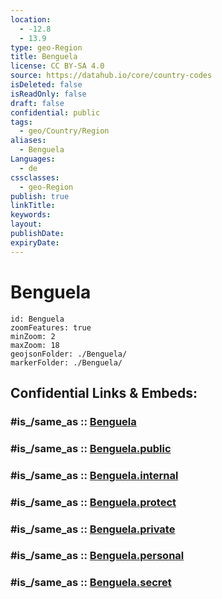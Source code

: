 ```yaml
---
location:
  - -12.8
  - 13.9
type: geo-Region
title: Benguela
license: CC BY-SA 4.0
source: https://datahub.io/core/country-codes
isDeleted: false
isReadOnly: false
draft: false
confidential: public
tags:
  - geo/Country/Region
aliases:
  - Benguela
Languages:
  - de
cssclasses:
  - geo-Region
publish: true
linkTitle:
keywords:
layout:
publishDate:
expiryDate:
---
```


# Benguela

```leaflet
id: Benguela
zoomFeatures: true 
minZoom: 2 
maxZoom: 18
geojsonFolder: ./Benguela/
markerFolder: ./Benguela/
```


## Confidential Links & Embeds: 

### #is_/same_as :: [Benguela](/_Standards/Earth/Continent/Africa/Africa~South/Angola/Provinces~Angola/Benguela.md) 

### #is_/same_as :: [Benguela.public](/_public/Earth/Continent/Africa/Africa~South/Angola/Provinces~Angola/Benguela.public.md) 

### #is_/same_as :: [Benguela.internal](/_internal/Earth/Continent/Africa/Africa~South/Angola/Provinces~Angola/Benguela.internal.md) 

### #is_/same_as :: [Benguela.protect](/_protect/Earth/Continent/Africa/Africa~South/Angola/Provinces~Angola/Benguela.protect.md) 

### #is_/same_as :: [Benguela.private](/_private/Earth/Continent/Africa/Africa~South/Angola/Provinces~Angola/Benguela.private.md) 

### #is_/same_as :: [Benguela.personal](/_personal/Earth/Continent/Africa/Africa~South/Angola/Provinces~Angola/Benguela.personal.md) 

### #is_/same_as :: [Benguela.secret](/_secret/Earth/Continent/Africa/Africa~South/Angola/Provinces~Angola/Benguela.secret.md)

